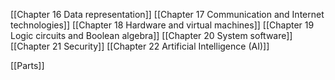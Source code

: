 [[Chapter 16 Data representation]]
[[Chapter 17 Communication and Internet technologies]]
[[Chapter 18 Hardware and virtual machines]]
[[Chapter 19 Logic circuits and Boolean algebra]]
[[Chapter 20 System software]]
[[Chapter 21 Security]]
[[Chapter 22 Artificial Intelligence (AI)]]

[[Parts]]